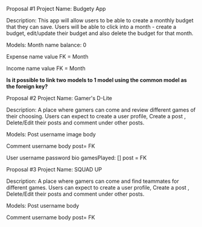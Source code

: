 Proposal #1
Project Name:
Budgety App

Description:
This app will allow users to be able to create a monthly budget that they can save.
Users will be able to click into a month - create a budget, edit/update their budget and also delete the budget for that month. 

Models:
Month
    name
    balance: 0

Expense
    name
    value
    FK = Month


Income
    name
    value
    FK = Month

**Is it possible to link two models to 1 model using the common model as the foreign key?**

Proposal #2
Project Name: 
Gamer's D-Lite

Description: 
A place where gamers can come and review different games of their choosing. 
Users can expect to create a user profile, Create a post , Delete/Edit their posts and comment under other posts.

Models:
Post
    username
    image
    body

Comment
    username
    body
    post= FK

User
    username
    password
    bio
    gamesPlayed: []
    post = FK



Proposal #3
Project Name: 
SQUAD UP

Description: 
A place where gamers can come and find teammates for different games.
Users can expect to create a user profile, Create a post , Delete/Edit their posts and comment under other posts.

Models:
Post
    username
    body

Comment
    username
    body
    post= FK
